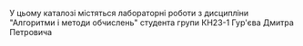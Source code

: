 У цьому каталозі містяться лабораторні роботи з дисципліни
"Алгоритми і методи обчислень" студента групи КН23-1 Гур'єва Дмитра Петровича
